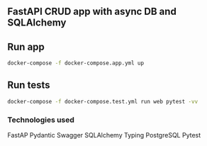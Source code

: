 ## FastAPI CRUD app with async DB and SQLAlchemy

## Run app
```bash
docker-compose -f docker-compose.app.yml up
```
## Run tests
```bash
docker-compose -f docker-compose.test.yml run web pytest -vv
```
### Technologies used
FastAP
Pydantic
Swagger
SQLAlchemy
Typing
PostgreSQL
Pytest
